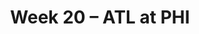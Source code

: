 ---
layout: game
title: Week 20 – ATL at PHI
season: 2004
game_id: 2004_20_ATL_PHI
away_team: ATL
home_team: PHI
---